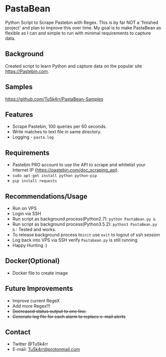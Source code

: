 
# PastaBean
Python Script to Scrape Pastebin with Regex. This is by far  NOT a 'finished project' and plan to improve this over time.
My goal is to make PastaBean as flexible as I can and simple to run with minimal requirements to capture data.

## Background
Created script to learn Python and capture data on the popular site https://Pastebin.com.

## Samples
https://github.com/Tu5k4rr/PastaBean-Samples

## Features
- Scrape Pastebin, 100 queries per 60 seconds.
- Write matches to text file in same directory.
- Logging  - `pasta.log`

## Requirements
- Pastebin PRO account to use the API to scrape and whitelist your Internet IP (https://pastebin.com/doc_scraping_api).
- `sudo apt-get install python python-pip`
- `pip install requests`

## Recommendations/Usage
- Run on VPS
- Login via SSH
- Run script as background process(Python2.7): `python PastaBean.py &`
- Run script as background process(Python3.5.2): `python3 PastaBean.py &` : Tested and works.
- To release background process to`init` use `exit` to logout of ssh session
- Log back into VPS via SSH verify `Pastabean.py` is still running 
- Happy Hunting :)

## Docker(Optional)
- Docker file to create image

## Future Improvements 
- Improve current RegeX
- Add more Regex!!!
- ~~Decreased status output to one line.~~
- ~~Generate log file for each alarm to replace e-mail alerts~~

## Contact
- Twitter @Tu5k4rr
- E-mail: Tu5k4rr@protonmail.com


